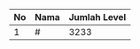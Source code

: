 | No | Nama            | Jumlah Level |
|----|-----------------|--------------|
| 1  | #    |    3233        |
